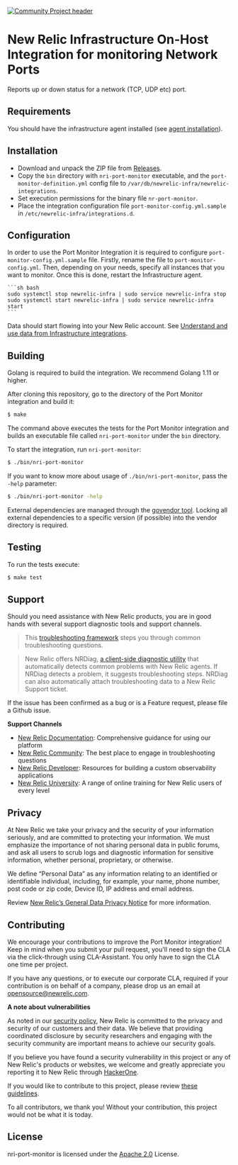 [![Community Project header](https://github.com/newrelic/open-source-office/raw/master/examples/categories/images/Community_Project.png)](https://github.com/newrelic/open-source-office/blob/master/examples/categories/index.md#community-project)

# New Relic Infrastructure On-Host Integration for monitoring Network Ports

Reports up or down status for a network (TCP, UDP etc) port.

## Requirements

You should have the infrastructure agent installed (see [agent installation](https://docs.newrelic.com/docs/infrastructure/new-relic-infrastructure/installation/install-infrastructure-linux)).

## Installation

* Download and unpack the ZIP file from [Releases](./releases).
* Copy the `bin` directory with `nri-port-monitor` executable, and the `port-monitor-definition.yml` config file to `/var/db/newrelic-infra/newrelic-integrations`.
* Set execution permissions for the binary file `nr-port-monitor`.
* Place the integration configuration file `port-monitor-config.yml.sample` in `/etc/newrelic-infra/integrations.d`.

## Configuration

In order to use the Port Monitor Integration it is required to configure `port-monitor-config.yml.sample` file. Firstly, rename the file to `port-monitor-config.yml`. Then, depending on your needs, specify all instances that you want to monitor. Once this is done, restart the Infrastructure agent.

    ```sh bash
    sudo systemctl stop newrelic-infra | sudo service newrelic-infra stop
    sudo systemctl start newrelic-infra | sudo service newrelic-infra start
    ```

Data should start flowing into your New Relic account. See [Understand and use data from Infrastructure integrations](https://docs.newrelic.com/docs/integrations/infrastructure-integrations/get-started/understand-use-data-infrastructure-integrations).

## Building

Golang is required to build the integration. We recommend Golang 1.11 or higher.

After cloning this repository, go to the directory of the Port Monitor integration and build it:

```bash
$ make
```

The command above executes the tests for the Port Monitor integration and builds an executable file called `nri-port-monitor` under the `bin` directory. 

To start the integration, run `nri-port-monitor`:

```bash
$ ./bin/nri-port-monitor
```

If you want to know more about usage of `./bin/nri-port-monitor`, pass the `-help` parameter:

```bash
$ ./bin/nri-port-monitor -help
```

External dependencies are managed through the [govendor tool](https://github.com/kardianos/govendor). Locking all external dependencies to a specific version (if possible) into the vendor directory is required.

## Testing

To run the tests execute:

```bash
$ make test
```

## Support

Should you need assistance with New Relic products, you are in good hands with several support diagnostic tools and support channels.

> This [troubleshooting framework](https://discuss.newrelic.com/t/troubleshooting-frameworks/108787) steps you through common troubleshooting questions.

> New Relic offers NRDiag, [a client-side diagnostic utility](https://docs.newrelic.com/docs/using-new-relic/cross-product-functions/troubleshooting/new-relic-diagnostics) that automatically detects common problems with New Relic agents. If NRDiag detects a problem, it suggests troubleshooting steps. NRDiag can also automatically attach troubleshooting data to a New Relic Support ticket.

If the issue has been confirmed as a bug or is a Feature request, please file a Github issue.

**Support Channels**

* [New Relic Documentation](https://docs.newrelic.com): Comprehensive guidance for using our platform
* [New Relic Community](https://discuss.newrelic.com): The best place to engage in troubleshooting questions
* [New Relic Developer](https://developer.newrelic.com/): Resources for building a custom observability applications
* [New Relic University](https://learn.newrelic.com/): A range of online training for New Relic users of every level

## Privacy

At New Relic we take your privacy and the security of your information seriously, and are committed to protecting your information. We must emphasize the importance of not sharing personal data in public forums, and ask all users to scrub logs and diagnostic information for sensitive information, whether personal, proprietary, or otherwise.

We define “Personal Data” as any information relating to an identified or identifiable individual, including, for example, your name, phone number, post code or zip code, Device ID, IP address and email address.

Review [New Relic’s General Data Privacy Notice](https://newrelic.com/termsandconditions/privacy) for more information.

## Contributing

We encourage your contributions to improve the Port Monitor integration! Keep in mind when you submit your pull request, you'll need to sign the CLA via the click-through using CLA-Assistant. You only have to sign the CLA one time per project.

If you have any questions, or to execute our corporate CLA, required if your contribution is on behalf of a company,  please drop us an email at opensource@newrelic.com.

**A note about vulnerabilities**

As noted in our [security policy](/SECURITY.md), New Relic is committed to the privacy and security of our customers and their data. We believe that providing coordinated disclosure by security researchers and engaging with the security community are important means to achieve our security goals.

If you believe you have found a security vulnerability in this project or any of New Relic's products or websites, we welcome and greatly appreciate you reporting it to New Relic through [HackerOne](https://hackerone.com/newrelic).

If you would like to contribute to this project, please review [these guidelines](./CONTRIBUTING.md).

To all contributors, we thank you!  Without your contribution, this project would not be what it is today.

## License
nri-port-monitor is licensed under the [Apache 2.0](http://apache.org/licenses/LICENSE-2.0.txt) License.